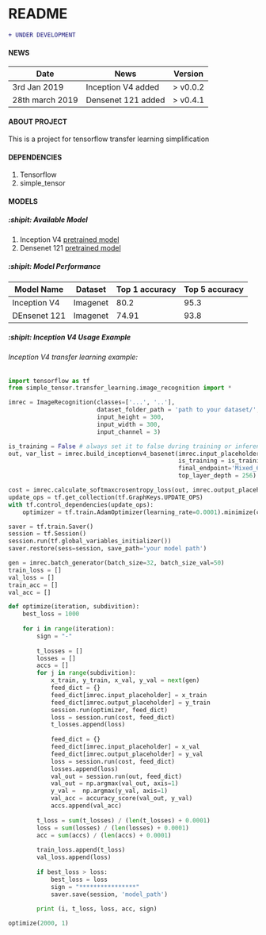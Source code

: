 # README #
```diff
+ UNDER DEVELOPMENT
```
#### NEWS
| Date       |                                                         News                                                                     |     Version       |
| ---------- | -------------------------------------------------------------------------------------------------------------------------------- | ----------------- |
|3rd Jan 2019 | Inception V4 added |       > v0.0.2           |
|28th march 2019 | Densenet 121 added |       > v0.4.1         |



#### ABOUT PROJECT
This is a project for tensorflow transfer learning simplification

#### DEPENDENCIES
1. Tensorflow 
2. simple_tensor

#### MODELS
##### :shipit: Available Model
1. Inception V4 [pretrained model](http://download.tensorflow.org/models/inception_v4_2016_09_09.tar.gz)
2. Densenet 121 [pretrained model](https://drive.google.com/open?id=0B_fUSpodN0t0eW1sVk1aeWREaDA)

##### :shipit: Model Performance
| Model Name               |                  Dataset                   |   Top 1 accuracy  |  Top 5 accuracy   |
| ------------------------ | ------------------------------------------ | ----------------- |-------------------|
| Inception V4             |                 Imagenet                   |         80.2      |        95.3       |
| DEnsenet 121             |                 Imagenet                   |         74.91     |        93.8       |


##### :shipit: Inception V4 Usage Example
###### Inception V4 transfer learning example:
```python
import tensorflow as tf
from simple_tensor.transfer_learning.image_recognition import *

imrec = ImageRecognition(classes=['...', '..'],
                         dataset_folder_path = 'path to your dataset/', 
                         input_height = 300,
                         input_width = 300, 
                         input_channel = 3)

is_training = False # always set it to false during training or inferencing (bug in inceptionv4 base tf slim)
out, var_list = imrec.build_inceptionv4_basenet(imrec.input_placeholder, 
                                                is_training = is_training, 
                                                final_endpoint='Mixed_6a', # 'Mixed_6a, Mixed_5a, Mixed_7a
                                                top_layer_depth = 256)

cost = imrec.calculate_softmaxcrosentropy_loss(out, imrec.output_placeholder)
update_ops = tf.get_collection(tf.GraphKeys.UPDATE_OPS)
with tf.control_dependencies(update_ops):
    optimizer = tf.train.AdamOptimizer(learning_rate=0.0001).minimize(cost)

saver = tf.train.Saver()
session = tf.Session()
session.run(tf.global_variables_initializer())
saver.restore(sess=session, save_path='your model path')

gen = imrec.batch_generator(batch_size=32, batch_size_val=50)
train_loss = []
val_loss = []
train_acc = []
val_acc = []

def optimize(iteration, subdivition):
    best_loss = 1000
    
    for i in range(iteration):
        sign = "-"
        
        t_losses = []
        losses = []
        accs = []
        for j in range(subdivition):
            x_train, y_train, x_val, y_val = next(gen)
            feed_dict = {}
            feed_dict[imrec.input_placeholder] = x_train
            feed_dict[imrec.output_placeholder] = y_train
            session.run(optimizer, feed_dict)
            loss = session.run(cost, feed_dict)
            t_losses.append(loss)
            
            feed_dict = {}
            feed_dict[imrec.input_placeholder] = x_val
            feed_dict[imrec.output_placeholder] = y_val
            loss = session.run(cost, feed_dict)
            losses.append(loss)
            val_out = session.run(out, feed_dict)
            val_out = np.argmax(val_out, axis=1)
            y_val =  np.argmax(y_val, axis=1)
            val_acc = accuracy_score(val_out, y_val)
            accs.append(val_acc)
           
        t_loss = sum(t_losses) / (len(t_losses) + 0.0001)
        loss = sum(losses) / (len(losses) + 0.0001)
        acc = sum(accs) / (len(accs) + 0.0001)
        
        train_loss.append(t_loss)
        val_loss.append(loss)
            
        if best_loss > loss:
            best_loss = loss
            sign = "****************"
            saver.save(session, 'model_path')
    
        print (i, t_loss, loss, acc, sign)

optimize(2000, 1)

```
